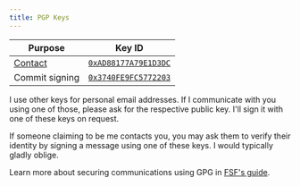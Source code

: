 ```yaml
---
title: PGP Keys
---
```


| Purpose | Key ID |
| ------- | ------ |
| [Contact](/contact) | [`0xAD88177A79E1D3DC`](/pgp/0xAD88177A79E1D3DC.asc) |
| Commit signing | [`0x3740FE9FC5772203`](/pgp/0x3740FE9FC5772203.asc) |

I use other keys for personal email addresses. If I communicate with you using one of those, please ask for the respective public key. I'll sign it with one of these keys on request.

If someone claiming to be me contacts you, you may ask them to verify their identity by signing a message using one of these keys. I would typically gladly oblige.

Learn more about securing communications using GPG in [FSF's guide](https://emailselfdefense.fsf.org).
